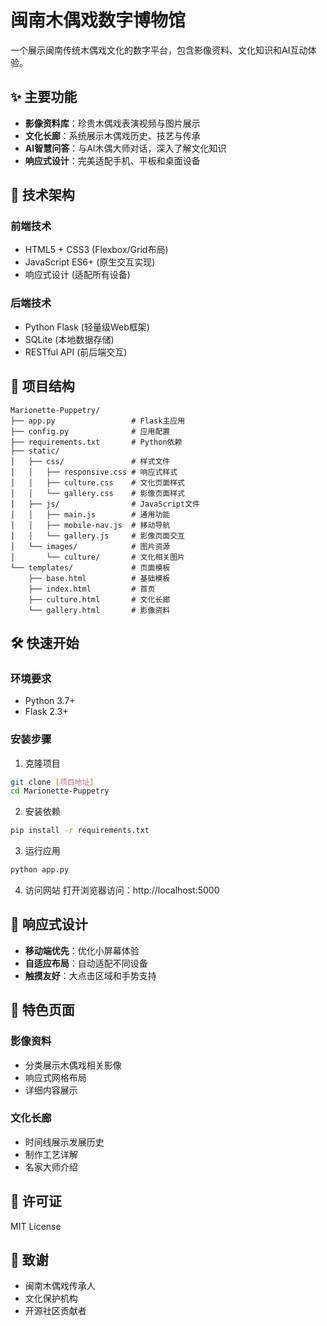 # 闽南木偶戏数字博物馆

一个展示闽南传统木偶戏文化的数字平台，包含影像资料、文化知识和AI互动体验。

## ✨ 主要功能

- **影像资料库**：珍贵木偶戏表演视频与图片展示
- **文化长廊**：系统展示木偶戏历史、技艺与传承
- **AI智慧问答**：与AI木偶大师对话，深入了解文化知识
- **响应式设计**：完美适配手机、平板和桌面设备

## 🚀 技术架构

### 前端技术
- HTML5 + CSS3 (Flexbox/Grid布局)
- JavaScript ES6+ (原生交互实现)
- 响应式设计 (适配所有设备)

### 后端技术
- Python Flask (轻量级Web框架)
- SQLite (本地数据存储)
- RESTful API (前后端交互)

## 📂 项目结构

```
Marionette-Puppetry/
├── app.py                 # Flask主应用
├── config.py              # 应用配置
├── requirements.txt       # Python依赖
├── static/
│   ├── css/               # 样式文件
│   │   ├── responsive.css # 响应式样式
│   │   ├── culture.css    # 文化页面样式
│   │   └── gallery.css    # 影像页面样式
│   ├── js/                # JavaScript文件
│   │   ├── main.js        # 通用功能
│   │   ├── mobile-nav.js  # 移动导航
│   │   └── gallery.js     # 影像页面交互
│   └── images/            # 图片资源
│       └── culture/       # 文化相关图片
└── templates/             # 页面模板
    ├── base.html          # 基础模板
    ├── index.html         # 首页
    ├── culture.html       # 文化长廊
    └── gallery.html       # 影像资料
```

## 🛠️ 快速开始

### 环境要求
- Python 3.7+
- Flask 2.3+

### 安装步骤
1. 克隆项目
```bash
git clone [项目地址]
cd Marionette-Puppetry
```

2. 安装依赖
```bash
pip install -r requirements.txt
```

3. 运行应用
```bash
python app.py
```

4. 访问网站
打开浏览器访问：http://localhost:5000

## 📱 响应式设计

- **移动端优先**：优化小屏幕体验
- **自适应布局**：自动适配不同设备
- **触摸友好**：大点击区域和手势支持

## 🌟 特色页面

### 影像资料
- 分类展示木偶戏相关影像
- 响应式网格布局
- 详细内容展示

### 文化长廊
- 时间线展示发展历史
- 制作工艺详解
- 名家大师介绍

## 📜 许可证

MIT License

## 🙏 致谢

- 闽南木偶戏传承人
- 文化保护机构
- 开源社区贡献者

